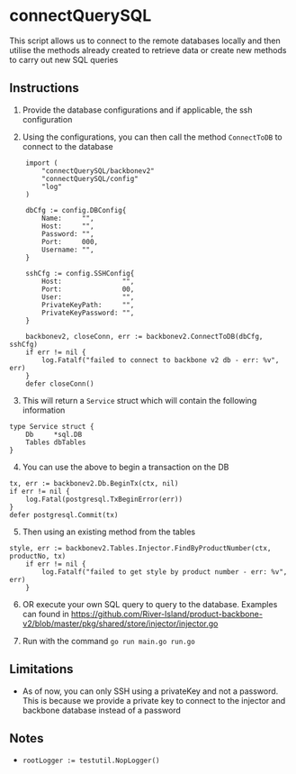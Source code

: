 # connectQuerySQL
This script allows us to connect to the remote databases locally and then utilise the methods already created to retrieve data or create new methods to carry out new SQL queries

## Instructions
1. Provide the database configurations and if applicable, the ssh configuration

2. Using the configurations, you can then call the method `ConnectToDB` to connect to the database
```
    import (
	    "connectQuerySQL/backbonev2"
	    "connectQuerySQL/config"
	    "log"
    )
    
    dbCfg := config.DBConfig{
		Name:     "",
		Host:     "",
		Password: "",
		Port:     000,
		Username: "",
	}

	sshCfg := config.SSHConfig{
		Host:               "",
		Port:               00,
		User:               "",
		PrivateKeyPath:     "",
		PrivateKeyPassword: "",
	}

	backbonev2, closeConn, err := backbonev2.ConnectToDB(dbCfg, sshCfg)
	if err != nil {
		log.Fatalf("failed to connect to backbone v2 db - err: %v", err)
	}
    defer closeConn()
```

3. This will return a `Service` struct which will contain the following information
```
type Service struct {
	Db     *sql.DB
	Tables dbTables
}
```

4. You can use the above to begin a transaction on the DB
```
tx, err := backbonev2.Db.BeginTx(ctx, nil)
if err != nil {
	log.Fatal(postgresql.TxBeginError(err))
}
defer postgresql.Commit(tx)
```

5. Then using an existing method from the tables
```
style, err := backbonev2.Tables.Injector.FindByProductNumber(ctx, productNo, tx)
	if err != nil {
		log.Fatalf("failed to get style by product number - err: %v", err)
	}
```

6. OR execute your own SQL query to query to the database. Examples can found in https://github.com/River-Island/product-backbone-v2/blob/master/pkg/shared/store/injector/injector.go

7. Run with the command `go run main.go run.go`

## Limitations
- As of now, you can only SSH using a privateKey and not a password. This is because we provide a private key to connect to the injector and backbone database instead of a password

## Notes
- `rootLogger := testutil.NopLogger()`